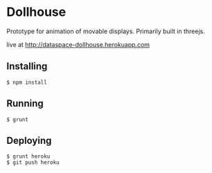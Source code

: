 # Dollhouse

Prototype for animation of movable displays. Primarily built in threejs.

live at http://dataspace-dollhouse.herokuapp.com

## Installing

    $ npm install

## Running

    $ grunt

## Deploying

    $ grunt heroku
    $ git push heroku
